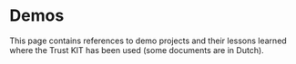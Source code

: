 # Demos

This page contains references to demo projects and their lessons learned where the Trust KIT has been used (some documents are in Dutch).
